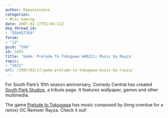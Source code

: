 ```yaml
---
author: Ramaniscence
categories:
- Misc Gaming
date: 2007-02-17T01:04:11Z
dsq_thread_id:
- "359457769"
forum:
- "12"
guid: "556"
id: 1455
title: 'Game: Prelude To Tokugawa &#8211; Music by Rayza'
topic:
- "2622"
url: /2007/02/17/game-prelude-to-tokugawa-music-by-rayza/
---
```


For South Park&#8217;s 10th season anniversary, Comedy Central has created [South Park Studios](http://www.southparkstudios.com), a tribute page. It features wallpaper, games and other multimedia.
  
The game [Prelude to Tokugawa](http://www.southparkstudios.com/games/southpark_10_games/prelude/prelude.php) has music composed by (long overdue for a remix) OC Remixer Rayza. Check it out!